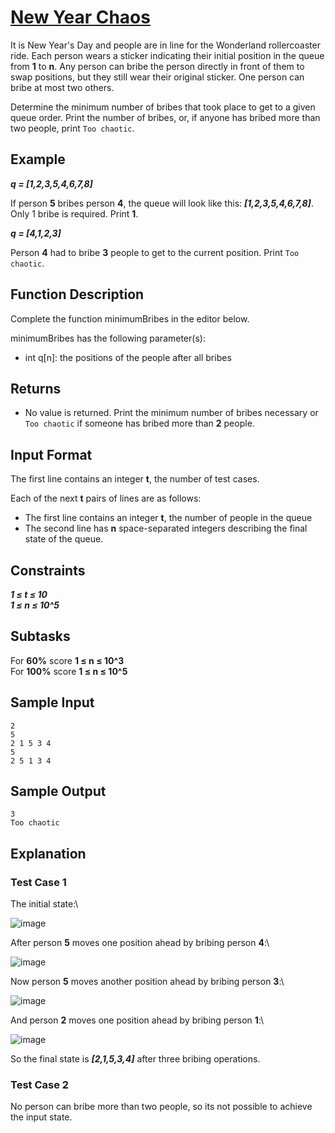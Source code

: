 # [New Year Chaos](https://www.hackerrank.com/challenges/new-year-chaos/problem)

It is New Year's Day and people are in line for the Wonderland rollercoaster ride. Each person wears a sticker indicating their initial position in the queue from **1** to **n**. Any person can bribe the person directly in front of them to swap positions, but they still wear their original sticker. One person can bribe at most two others.

Determine the minimum number of bribes that took place to get to a given queue order. Print the number of bribes, or, if anyone has bribed more than two people, print `Too chaotic`.

## Example

***q = [1,2,3,5,4,6,7,8]***

If person **5** bribes person **4**, the queue will look like this: ***[1,2,3,5,4,6,7,8]***. Only 1 bribe is required. Print **1**.

***q = [4,1,2,3]***

Person **4** had to bribe **3** people to get to the current position. Print `Too chaotic`.

## Function Description

Complete the function minimumBribes in the editor below.

minimumBribes has the following parameter(s):

- int q[n]: the positions of the people after all bribes

## Returns

- No value is returned. Print the minimum number of bribes necessary or `Too chaotic` if someone has bribed more than **2** people.

## Input Format

The first line contains an integer **t**, the number of test cases.

Each of the next **t** pairs of lines are as follows:

- The first line contains an integer **t**, the number of people in the queue
- The second line has **n** space-separated integers describing the final state of the queue.

## Constraints

***1 ≤ t ≤ 10***\
***1 ≤ n ≤ 10^5***

## Subtasks

For **60%** score **1 ≤ n ≤ 10^3**\
For **100%** score **1 ≤ n ≤ 10^5**

## Sample Input

`2`\
`5`\
`2 1 5 3 4`\
`5`\
`2 5 1 3 4`

## Sample Output

`3`\
`Too chaotic`

## Explanation

### Test Case 1

The initial state:\

![image](https://s3.amazonaws.com/hr-challenge-images/494/1451665589-31d436ba19-pic11.png)

After person **5** moves one position ahead by bribing person **4**:\

![image](https://s3.amazonaws.com/hr-challenge-images/494/1451665679-6504422ed9-pic2.png)

Now person **5** moves another position ahead by bribing person **3**:\

![image](https://s3.amazonaws.com/hr-challenge-images/494/1451665818-27bd62bb0d-pic3.png)

And person **2** moves one position ahead by bribing person **1**:\

![image](https://s3.amazonaws.com/hr-challenge-images/494/1451666025-02a2395a00-pic5.png)

So the final state is ***[2,1,5,3,4]*** after three bribing operations.

### Test Case 2

No person can bribe more than two people, so its not possible to achieve the input state.


